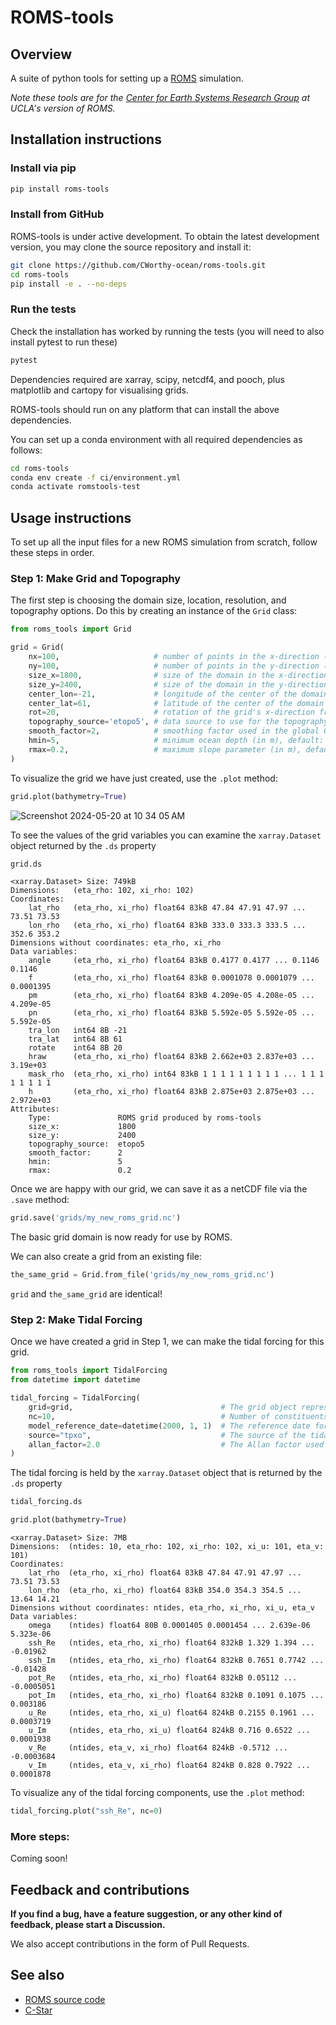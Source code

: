 # ROMS-tools

## Overview

A suite of python tools for setting up a [ROMS](https://github.com/CESR-lab/ucla-roms) simulation.

_Note these tools are for the [Center for Earth Systems Research Group](http://research.atmos.ucla.edu/cesr/) at UCLA's version of ROMS._

## Installation instructions

### Install via pip

```bash
pip install roms-tools
```

### Install from GitHub

ROMS-tools is under active development. To obtain the latest development version, you may clone the source repository and install it:
```bash
git clone https://github.com/CWorthy-ocean/roms-tools.git
cd roms-tools
pip install -e . --no-deps 
```

### Run the tests

Check the installation has worked by running the tests (you will need to also install pytest to run these)
```bash
pytest
```

Dependencies required are xarray, scipy, netcdf4, and pooch, plus matplotlib and cartopy for visualising grids.

ROMS-tools should run on any platform that can install the above dependencies.

You can set up a conda environment with all required dependencies as follows:
```bash
cd roms-tools
conda env create -f ci/environment.yml
conda activate romstools-test
```

## Usage instructions

To set up all the input files for a new ROMS simulation from scratch, follow these steps in order.

### Step 1: Make Grid and Topography

The first step is choosing the domain size, location, resolution, and topography options. Do this by creating an instance of the `Grid` class:

```python
from roms_tools import Grid

grid = Grid(
    nx=100,                     # number of points in the x-direction (not including 2 boundary cells on either end)
    ny=100,                     # number of points in the y-direction (not including 2 boundary cells on either end)
    size_x=1800,                # size of the domain in the x-direction (in km)
    size_y=2400,                # size of the domain in the y-direction (in km)
    center_lon=-21,             # longitude of the center of the domain
    center_lat=61,              # latitude of the center of the domain
    rot=20,                     # rotation of the grid's x-direction from lines of constant longitude, with positive values being a counter-clockwise rotation
    topography_source='etopo5', # data source to use for the topography
    smooth_factor=2,            # smoothing factor used in the global Gaussian smoothing of the topography, default: 2
    hmin=5,                     # minimum ocean depth (in m), default: 5
    rmax=0.2,                   # maximum slope parameter (in m), default: 0.2
)
```

To visualize the grid we have just created, use the `.plot` method:

```python
grid.plot(bathymetry=True)
```

![Screenshot 2024-05-20 at 10 34 05 AM](https://github.com/NoraLoose/roms-tools/assets/23617395/4c0411fd-8195-4fcf-9837-9ec32f7ff23b)

To see the values of the grid variables you can examine the `xarray.Dataset` object returned by the `.ds` property

```python
grid.ds
```
```
<xarray.Dataset> Size: 749kB
Dimensions:   (eta_rho: 102, xi_rho: 102)
Coordinates:
    lat_rho   (eta_rho, xi_rho) float64 83kB 47.84 47.91 47.97 ... 73.51 73.53
    lon_rho   (eta_rho, xi_rho) float64 83kB 333.0 333.3 333.5 ... 352.6 353.2
Dimensions without coordinates: eta_rho, xi_rho
Data variables:
    angle     (eta_rho, xi_rho) float64 83kB 0.4177 0.4177 ... 0.1146 0.1146
    f         (eta_rho, xi_rho) float64 83kB 0.0001078 0.0001079 ... 0.0001395
    pm        (eta_rho, xi_rho) float64 83kB 4.209e-05 4.208e-05 ... 4.209e-05
    pn        (eta_rho, xi_rho) float64 83kB 5.592e-05 5.592e-05 ... 5.592e-05
    tra_lon   int64 8B -21
    tra_lat   int64 8B 61
    rotate    int64 8B 20
    hraw      (eta_rho, xi_rho) float64 83kB 2.662e+03 2.837e+03 ... 3.19e+03
    mask_rho  (eta_rho, xi_rho) int64 83kB 1 1 1 1 1 1 1 1 1 ... 1 1 1 1 1 1 1 1
    h         (eta_rho, xi_rho) float64 83kB 2.875e+03 2.875e+03 ... 2.972e+03
Attributes:
    Type:               ROMS grid produced by roms-tools
    size_x:             1800
    size_y:             2400
    topography_source:  etopo5
    smooth_factor:      2
    hmin:               5
    rmax:               0.2

```

Once we are happy with our grid, we can save it as a netCDF file via the `.save` method:

```python
grid.save('grids/my_new_roms_grid.nc')
```

The basic grid domain is now ready for use by ROMS.

We can also create a grid from an existing file:

```python
the_same_grid = Grid.from_file('grids/my_new_roms_grid.nc')
```

`grid` and `the_same_grid` are identical!

### Step 2: Make Tidal Forcing

Once we have created a grid in Step 1, we can make the tidal forcing for this grid. 

```python
from roms_tools import TidalForcing
from datetime import datetime

tidal_forcing = TidalForcing(
    grid=grid,                                 # The grid object representing the ROMS grid associated with the tidal forcing data
    nc=10,                                     # Number of constituents to consider. Maximum number is 14. Default is 10.
    model_reference_date=datetime(2000, 1, 1)  # The reference date for the ROMS simulation. Default is datetime(2000, 1, 1).
    source="tpxo",                             # The source of the tidal data. Default is "tpxo".
    allan_factor=2.0                           # The Allan factor used in tidal model computation. Default is 2.0.
)
```
The tidal forcing is held by the `xarray.Dataset` object that is returned by the `.ds` property

```python
tidal_forcing.ds
```


```python
grid.plot(bathymetry=True)
```
```
<xarray.Dataset> Size: 7MB
Dimensions:  (ntides: 10, eta_rho: 102, xi_rho: 102, xi_u: 101, eta_v: 101)
Coordinates:
    lat_rho  (eta_rho, xi_rho) float64 83kB 47.84 47.91 47.97 ... 73.51 73.53
    lon_rho  (eta_rho, xi_rho) float64 83kB 354.0 354.3 354.5 ... 13.64 14.21
Dimensions without coordinates: ntides, eta_rho, xi_rho, xi_u, eta_v
Data variables:
    omega    (ntides) float64 80B 0.0001405 0.0001454 ... 2.639e-06 5.323e-06
    ssh_Re   (ntides, eta_rho, xi_rho) float64 832kB 1.329 1.394 ... -0.01962
    ssh_Im   (ntides, eta_rho, xi_rho) float64 832kB 0.7651 0.7742 ... -0.01428
    pot_Re   (ntides, eta_rho, xi_rho) float64 832kB 0.05112 ... -0.0005051
    pot_Im   (ntides, eta_rho, xi_rho) float64 832kB 0.1091 0.1075 ... 0.003186
    u_Re     (ntides, eta_rho, xi_u) float64 824kB 0.2155 0.1961 ... 0.0003719
    u_Im     (ntides, eta_rho, xi_u) float64 824kB 0.716 0.6522 ... 0.0001938
    v_Re     (ntides, eta_v, xi_rho) float64 824kB -0.5712 ... -0.0003684
    v_Im     (ntides, eta_v, xi_rho) float64 824kB 0.828 0.7922 ... 0.0001878
```

To visualize any of the tidal forcing components, use the `.plot` method:

```python
tidal_forcing.plot("ssh_Re", nc=0)
```


### More steps:

Coming soon!


## Feedback and contributions

**If you find a bug, have a feature suggestion, or any other kind of feedback, please start a Discussion.**

We also accept contributions in the form of Pull Requests.


## See also

- [ROMS source code](https://github.com/CESR-lab/ucla-roms)
- [C-Star](https://github.com/CWorthy-ocean/C-Star)
